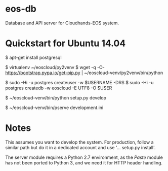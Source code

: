 # eos-db
Database and API server for Cloudhands-EOS system.

# Quickstart for Ubuntu 14.04


 $ apt-get install postgresql

 $ virtualenv ~/eoscloud/py2venv
 $ wget -q -O- https://bootstrap.pypa.io/get-pip.py | ~/eoscloud-venv/py2venv/bin/python

 $ sudo -Hi -u postgres createuser -w $USERNAME -DRS
 $ sudo -Hi -u postgres createdb -w eoscloud -E UTF8 -O $USER

 $ ~/eoscloud-venv/bin/python setup.py develop

 $ ~/eoscloud-venv/bin/pserve development.ini
 
# Notes

This assumes you want to develop the system.  For production, follow a
similar path but do it in a dedicated account and use '... setup.py install'.

The server module requires a Python 2.7 environment, as the *Paste* module has not been ported to Python 3, and we need it for HTTP header handling.
